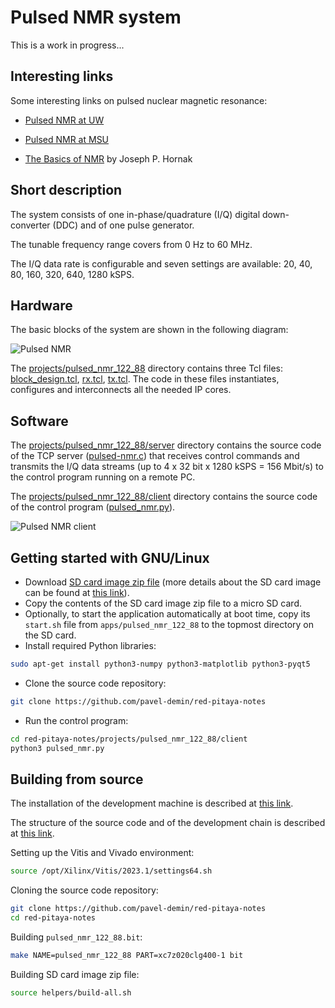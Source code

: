 # Pulsed NMR system

This is a work in progress...

## Interesting links

Some interesting links on pulsed nuclear magnetic resonance:

- [Pulsed NMR at UW](https://courses.washington.edu/phys431/PNMR/pulsed_nmr.php)

- [Pulsed NMR at MSU](https://web.pa.msu.edu/courses/2016spring/PHY451/Experiments/pulsed_nmr.html)

- [The Basics of NMR](https://www.cis.rit.edu/htbooks/nmr) by Joseph P. Hornak

## Short description

The system consists of one in-phase/quadrature (I/Q) digital down-converter (DDC) and of one pulse generator.

The tunable frequency range covers from 0 Hz to 60 MHz.

The I/Q data rate is configurable and seven settings are available: 20, 40, 80, 160, 320, 640, 1280 kSPS.

## Hardware

The basic blocks of the system are shown in the following diagram:

![Pulsed NMR](/img/pulsed-nmr-122-88.png)

The [projects/pulsed_nmr_122_88]($source$/projects/pulsed_nmr_122_88) directory contains three Tcl files: [block_design.tcl]($source$/projects/pulsed_nmr_122_88/block_design.tcl), [rx.tcl]($source$/projects/pulsed_nmr_122_88/rx.tcl), [tx.tcl]($source$/projects/pulsed_nmr_122_88/tx.tcl). The code in these files instantiates, configures and interconnects all the needed IP cores.

## Software

The [projects/pulsed_nmr_122_88/server]($source$/projects/pulsed_nmr_122_88/server) directory contains the source code of the TCP server ([pulsed-nmr.c]($source$/projects/pulsed_nmr_122_88/server/pulsed-nmr.c)) that receives control commands and transmits the I/Q data streams (up to 4 x 32 bit x 1280 kSPS = 156 Mbit/s) to the control program running on a remote PC.

The [projects/pulsed_nmr_122_88/client]($source$/projects/pulsed_nmr_122_88/client) directory contains the source code of the control program ([pulsed_nmr.py]($source$/projects/pulsed_nmr_122_88/client/pulsed_nmr.py)).

![Pulsed NMR client](/img/pulsed-nmr-client.png)

## Getting started with GNU/Linux

- Download [SD card image zip file]($release_image$) (more details about the SD card image can be found at [this link](/alpine/)).
- Copy the contents of the SD card image zip file to a micro SD card.
- Optionally, to start the application automatically at boot time, copy its `start.sh` file from `apps/pulsed_nmr_122_88` to the topmost directory on the SD card.
- Install required Python libraries:

```bash
sudo apt-get install python3-numpy python3-matplotlib python3-pyqt5
```

- Clone the source code repository:

```bash
git clone https://github.com/pavel-demin/red-pitaya-notes
```

- Run the control program:

```bash
cd red-pitaya-notes/projects/pulsed_nmr_122_88/client
python3 pulsed_nmr.py
```

## Building from source

The installation of the development machine is described at [this link](/development-machine/).

The structure of the source code and of the development chain is described at [this link](/led-blinker/).

Setting up the Vitis and Vivado environment:

```bash
source /opt/Xilinx/Vitis/2023.1/settings64.sh
```

Cloning the source code repository:

```bash
git clone https://github.com/pavel-demin/red-pitaya-notes
cd red-pitaya-notes
```

Building `pulsed_nmr_122_88.bit`:

```bash
make NAME=pulsed_nmr_122_88 PART=xc7z020clg400-1 bit
```

Building SD card image zip file:

```bash
source helpers/build-all.sh
```

